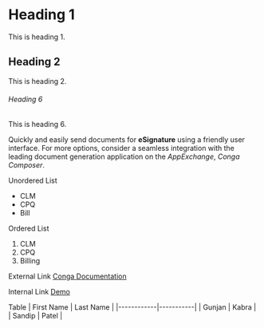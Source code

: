 # Heading 1
This is heading 1.

## Heading 2
This is heading 2.

###### Heading 6
This is heading 6.

Quickly and easily send documents for **eSignature** using a friendly user interface. For more options, consider a seamless integration with the leading document generation application on the _AppExchange_, _Conga Composer_.

Unordered List
-  CLM
-  CPQ
-  Bill

Ordered List
1. CLM
1. CPQ
1. Billing

External Link
[Conga Documentation](https://documentation.conga.com/sign/latest/conga-sign-143895577.html)

Internal Link
[Demo](#Heading-6)

Table
| First Name | Last Name |
|------------|-----------|
| Gunjan     | Kabra     |
| Sandip     | Patel     |


